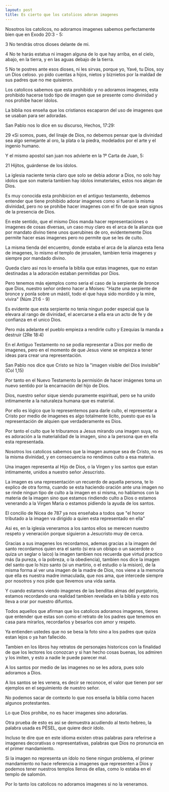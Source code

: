 ```yaml
---
layout: post
title: Es cierto que los catolicos adoran imagenes
---
```


Nosotros los catolicos, no adoramos imagenes sabemos perfectamente bien que en Exodo 20:3 - 5:

3 No tendrás otros dioses delante de mi.

4 No te harás estatua ni imagen alguna de lo que hay arriba, en el cielo, abajo, en la tierra, y en las aguas debajo de la tierra.

5 No te postres ante esos dioses, ni les sirvas, porque yo, Yavé, tu Dios, soy un Dios celoso. yo pido cuentas a hijos, nietos y biznietos por la maldad de sus padres que no me quisieron.

Los catolicos sabemos que esta prohibido y no adoramos imagenes, esta prohibido hacerse todo tipo de imagen que se presente como divinidad y nos prohibe hacer idolos.

La biblia nos enseña que los cristianos escaparon del uso de imagenes que se usaban para ser adoradas.

San Pablo nos lo dice en su discurso, Hechos, 17:29:

29 «Si somos, pues, del linaje de Dios, no debemos pensar que la divinidad sea algo semejante al oro, la plata o la piedra, modelados por el arte y el ingenio humano.

Y el mismo apostol san juan nos advierte en la 1º Carta de Juan, 5:

21 Hijitos, guárdense de los ídolos.

La iglesia naciente tenia claro que solo se debia adorar a Dios, no solo hay idolos que son materia tambien hay idolos inmateriales, estos nos alejan de Dios.

Es muy conocida esta prohibicion en el antiguo testamento, debemos entender que tiene prohibido adorar imagenes como si fueran la misma divinidad, pero no se prohibe hacer imagenes con el fin de que sean signos de la presencia de Dios.

En este sentido, que el mismo Dios manda hacer representaciónes o imagenes de cosas diversas, un caso muy claro es el arca de la alianza que por mandato divino tiene unos querubines de oro, evidentemente Dios permite hacer esas imagenes pero no permite que se les de culto.
 
La misma tienda del encuentro, donde estaba el arca de la alianza esta llena de imagenes, lo mismo el templo de jerusalen, tambien tenia imagenes y siempre por mandado divino.

Queda claro asi nos lo enseña la biblia que estas imagenes, que no estan destinadas a la adoración estaban permitidas por Dios.

Pero tenemos más ejemplos como seria el caso de la serpiente de bronce que Dios, nuestro señor ordeno hacer a Moises: "Hazte una serpiente de bronce y ponla sobre un mástil, todo el que haya sido mordido y la mire, vivira" (Núm 21:6 - 9)

Es evidente que esta serpiente no tenia ningun poder especial que la elevara al rango de divinidad, el acercarse a ella era un acto de fe y de confianza en el unico Dios.

Pero más adelante el pueblo empieza a rendirle culto y Ezequias la manda a destruir (2Re 18:4)

En el Antiguo Testamento no se podia representar a Dios por medio de imagenes, pero en el momento de que Jesus viene se empieza a tener ideas para crear una representación.

San Pablo nos dice que Cristo se hizo la "imagen visible del Dios invisible" (Col 1,15)

Por tanto en el Nuevo Testamento la permisión de hacer imágenes toma un nuevo sentido por la encarnación del hijo de Dios.

Dios, nuestro señor sique siendo puramente espiritual, pero se ha unido intimamente a la naturaleza humana que es material.

Por ello es lógico que lo representemos para darle culto, el representar a Cristo por medio de imagenes es algo totalmente lícito, puesto que es la representación de alquien que verdaderamente es Dios.

Por tanto el culto que le triburamos a Jesus mirando una imagen suya, no es adoración a la materialidad de la imagen, sino a la persona que en ella esta representada.

Nosotros los catolicos sabemos que la imagen aumque sea de Cristo, no es la misma divinidad, y en consecuencia no rendimos culto a esa materia.

Una imagen representa al Hijo de Dios, o la Virgen y los santos que estan intimamente, unidos a nuestro señor Jesucristo.

La imagen es una representación un recuerdo de aquella persona, te lo explico de otra forma, cuando se esta haciendo oración ante una imagen no se rinde ningun tipo de culto a la imagen en si misma, no hablamos con la materia de la imagen sino que estamos rindiendo culto a Dios o estamos venerando a la Virgen Maria o estamos pidiendo la ayuda de los santos.

El concilio de Nicea de 787 ya nos enseñaba a todos que "el honor tributado a la imagen va dirigido a quien esta representado en ella"

Asi es, en la iglesia veneramos a los santos ellos se merecen nuestro respeto y veneración porque siguieron a Jesucristo muy de cerca.

Gracias a sus imagenes los recordamos, ademas gracias a la imagen del santo recordamos quien era el santo (si era un obispo o un sacerdote o quiza un seglar o laico) la imagen tambien nos recuerda que virtud practico más (la pureza, o la pobreza, o la obediencia), tambien nos dice la imagen del santo que lo hizo santo (si un martirio, o el estudio o la mision), de la misma forma al ver una imagen de la madre de Dios, nos viene a la memoria que ella es nuestra madre inmaculada, que nos ama, que intercede siempre por nosotros y nos pide que llevemos una vida santa.

Y cuando estamos viendo imagenes de las benditas almas del purgatorio, estamos recordando una realidad tambien revelada en la biblia y esto nos lleva a orar por nuestro difuntos.

Todos aquellos que afirman que los catolicos adoramos imagenes, tienes que entender que estas son como el retrato de los padres que tenemos en casa para mirarlos, recordarlos y besarlos con amor y respeto.

Ya entienden ustedes que no se besa la foto sino a los padres que quiza estan lejos o ya han fallecido.

Tambien en los libros hay retratos de personajes historicos con la finalidad de que los lectores los conozcan y si han hecho cosas buenas, los admiren y los imiten, y esto a nadie le puede parecer mal.

A los santos por medio de las imagenes no se les adora, pues solo adoramos a Dios.

A los santos se les venera, es decir se reconoce, el valor que tienen por ser ejemplos en el seguimiento de nuestro señor.

No podemos sacar de contexto lo que nos enseña la biblia como hacen algunos protestantes.

Lo que Dios prohibe, no es hacer imagenes sino adorarlas.

Otra prueba de esto es asi se demuestra acudiendo al texto hebreo, la palabra usada es PÉSEL, que quiere decir ídolo.

Incluso te dire que en este idioma existen otras palabras para referirse a imagenes decorativas o representativas, palabras que Dios no pronuncia en el primer mandamiento.

Si la imagen no representa un ídolo no tiene ningun problema, el primer mandamiento no hace referencia a imagenes que representen a Dios y podemos tener nuestros templos llenos de ellas, como lo estaba en el templo de salomón.

Por lo tanto los catolicos no adoramos imagenes si no la veneramos.

